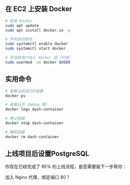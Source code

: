 

##  在 EC2 上安装 Docker
```bash
# 安装 Docker
sudo apt update
sudo apt install docker.io -y

# 开机自动启动
sudo systemctl enable docker
sudo systemctl start docker

# 将当前用户加入 docker 组（可选）
sudo usermod -aG docker $USER
```

## 实用命令
```bash 
# 查看当前运行的容器
docker ps

# 查看日志（debug 用）
docker logs dash-container

# 停止容器
docker stop dash-container

# 删除容器
docker rm dash-container
```


## 上线项目后设置PostgreSQL

你现在已经完成了 95% 的上线流程，是否需要我下一步帮你：

加入 Nginx 代理，绑定端口 80？